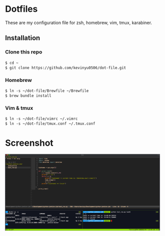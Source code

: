 # Dotfiles

These are my configuration file for zsh, homebrew, vim, tmux, karabiner.

## Installation

### Clone this repo
```
$ cd ~
$ git clone https://github.com/kevinyu0506/dot-file.git
```

### Homebrew
```
$ ln -s ~/dot-file/Brewfile ~/Brewfile
$ brew bundle install
```

### Vim & tmux
```
$ ln -s ~/dot-file/vimrc ~/.vimrc
$ ln -s ~/dot-file/tmux.conf ~/.tmux.conf
```

# Screenshot

![screenshot](https://github.com/kevinyu0506/dot-file/blob/master/img/screenshot.png?raw=true)
